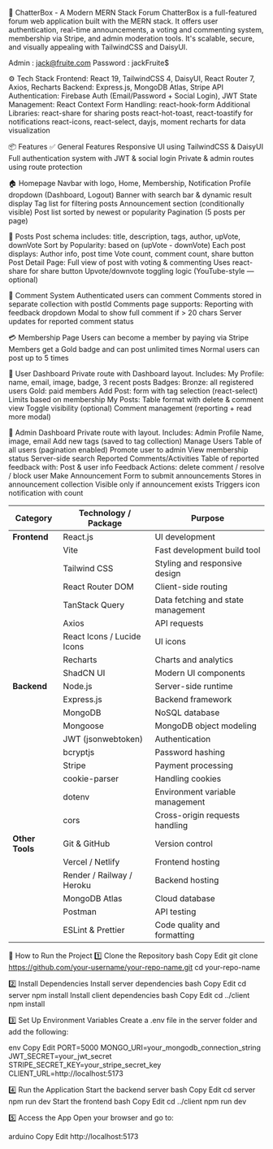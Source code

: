 💬 ChatterBox - A Modern MERN Stack Forum
ChatterBox is a full-featured forum web application built with the MERN stack. It offers user authentication, real-time announcements, a voting and commenting system, membership via Stripe, and admin moderation tools. It's scalable, secure, and visually appealing with TailwindCSS and DaisyUI.

Admin : jack@fruite.com
Password : jackFruite$


⚙️ Tech Stack
Frontend: React 19, TailwindCSS 4, DaisyUI, React Router 7, Axios, Recharts
Backend: Express.js, MongoDB Atlas, Stripe API
Authentication: Firebase Auth (Email/Password + Social Login), JWT
State Management: React Context
Form Handling: react-hook-form
Additional Libraries:
react-share for sharing posts
react-hot-toast, react-toastify for notifications
react-icons, react-select, dayjs, moment
recharts for data visualization


📦 Features
✅ General Features
Responsive UI using TailwindCSS & DaisyUI
Full authentication system with JWT & social login
Private & admin routes using route protection


🏠 Homepage
Navbar with logo, Home, Membership, Notification
Profile dropdown (Dashboard, Logout)
Banner with search bar & dynamic result display
Tag list for filtering posts
Announcement section (conditionally visible)
Post list sorted by newest or popularity
Pagination (5 posts per page)

📝 Posts
Post schema includes: title, description, tags, author, upVote, downVote
Sort by Popularity: based on (upVote - downVote)
Each post displays:
Author info, post time
Vote count, comment count, share button
Post Detail Page:
Full view of post with voting & commenting
Uses react-share for share button
Upvote/downvote toggling logic (YouTube-style — optional)

💬 Comment System
Authenticated users can comment
Comments stored in separate collection with postId
Comments page supports:
Reporting with feedback dropdown
Modal to show full comment if > 20 chars
Server updates for reported comment status

💳 Membership Page
Users can become a member by paying via Stripe
Members get a Gold badge and can post unlimited times
Normal users can post up to 5 times

👤 User Dashboard
Private route with Dashboard layout. Includes:
My Profile: name, email, image, badge, 3 recent posts
Badges:
Bronze: all registered users
Gold: paid members
Add Post: form with tag selection (react-select)
Limits based on membership
My Posts:
Table format with delete & comment view
Toggle visibility (optional)
Comment management (reporting + read more modal)

🔐 Admin Dashboard
Private route with layout. Includes:
Admin Profile
Name, image, email
Add new tags (saved to tag collection)
Manage Users
Table of all users (pagination enabled)
Promote user to admin
View membership status
Server-side search
Reported Comments/Activities
Table of reported feedback with:
Post & user info
Feedback
Actions: delete comment / resolve / block user
Make Announcement
Form to submit announcements
Stores in announcement collection
Visible only if announcement exists
Triggers icon notification with count


| **Category**    | **Technology / Package**   | **Purpose**                        |
| --------------- | -------------------------- | ---------------------------------- |
| **Frontend**    | React.js                   | UI development                     |
|                 | Vite                       | Fast development build tool        |
|                 | Tailwind CSS               | Styling and responsive design      |
|                 | React Router DOM           | Client-side routing                |
|                 | TanStack Query             | Data fetching and state management |
|                 | Axios                      | API requests                       |
|                 | React Icons / Lucide Icons | UI icons                           |
|                 | Recharts                   | Charts and analytics               |
|                 | ShadCN UI                  | Modern UI components               |
| **Backend**     | Node.js                    | Server-side runtime                |
|                 | Express.js                 | Backend framework                  |
|                 | MongoDB                    | NoSQL database                     |
|                 | Mongoose                   | MongoDB object modeling            |
|                 | JWT (jsonwebtoken)         | Authentication                     |
|                 | bcryptjs                   | Password hashing                   |
|                 | Stripe                     | Payment processing                 |
|                 | cookie-parser              | Handling cookies                   |
|                 | dotenv                     | Environment variable management    |
|                 | cors                       | Cross-origin requests handling     |
| **Other Tools** | Git & GitHub               | Version control                    |
|                 | Vercel / Netlify           | Frontend hosting                   |
|                 | Render / Railway / Heroku  | Backend hosting                    |
|                 | MongoDB Atlas              | Cloud database                     |
|                 | Postman                    | API testing                        |
|                 | ESLint & Prettier          | Code quality and formatting        |



🚀 How to Run the Project
1️⃣ Clone the Repository
bash
Copy
Edit
git clone https://github.com/your-username/your-repo-name.git
cd your-repo-name


2️⃣ Install Dependencies
Install server dependencies
bash
Copy
Edit
cd server
npm install
Install client dependencies
bash
Copy
Edit
cd ../client
npm install


3️⃣ Set Up Environment Variables
Create a .env file in the server folder and add the following:

env
Copy
Edit
PORT=5000
MONGO_URI=your_mongodb_connection_string
JWT_SECRET=your_jwt_secret
STRIPE_SECRET_KEY=your_stripe_secret_key
CLIENT_URL=http://localhost:5173

4️⃣ Run the Application
Start the backend server
bash
Copy
Edit
cd server
npm run dev
Start the frontend
bash
Copy
Edit
cd ../client
npm run dev

5️⃣ Access the App
Open your browser and go to:

arduino
Copy
Edit
http://localhost:5173


